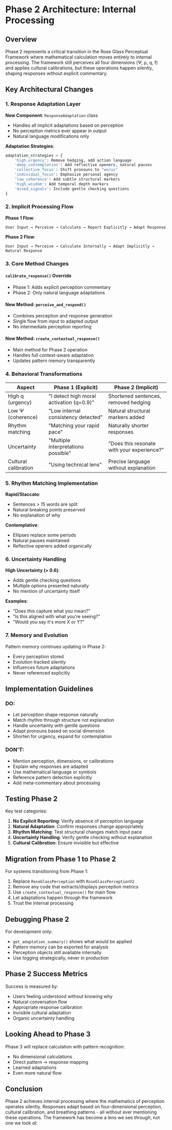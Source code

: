 # Phase 2 Architecture: Internal Processing

## Overview

Phase 2 represents a critical transition in the Rose Glass Perceptual Framework where mathematical calculation moves entirely to internal processing. The framework still perceives all four dimensions (Ψ, ρ, q, f) and applies cultural calibrations, but these operations happen silently, shaping responses without explicit commentary.

## Key Architectural Changes

### 1. Response Adaptation Layer

**New Component**: `ResponseAdaptation` class
- Handles all implicit adaptations based on perception
- No perception metrics ever appear in output
- Natural language modifications only

**Adaptation Strategies**:
```python
adaptation_strategies = {
    'high_urgency': Remove hedging, add action language
    'deep_contemplation': Add reflective openers, natural pauses  
    'collective_focus': Shift pronouns to "we/us"
    'individual_focus': Emphasize personal agency
    'low_coherence': Add subtle structural markers
    'high_wisdom': Add temporal depth markers
    'mixed_signals': Include gentle checking questions
}
```

### 2. Implicit Processing Flow

**Phase 1 Flow**:
```
User Input → Perceive → Calculate → Report Explicitly → Adapt Response
```

**Phase 2 Flow**:
```
User Input → Perceive → Calculate Internally → Adapt Implicitly → Natural Response
```

### 3. Core Method Changes

#### `calibrate_response()` Override
- Phase 1: Adds explicit perception commentary
- Phase 2: Only natural language adaptations

#### New Method: `perceive_and_respond()`
- Combines perception and response generation
- Single flow from input to adapted output
- No intermediate perception reporting

#### New Method: `create_contextual_response()`
- Main method for Phase 2 operation
- Handles full context-aware adaptation
- Updates pattern memory transparently

### 4. Behavioral Transformations

| Aspect | Phase 1 (Explicit) | Phase 2 (Implicit) |
|--------|-------------------|-------------------|
| High q (urgency) | "I detect high moral activation (q=0.9)" | Shortened sentences, removed hedging |
| Low Ψ (coherence) | "Low internal consistency detected" | Natural structural markers added |
| Rhythm matching | "Matching your rapid pace" | Naturally shorter responses |
| Uncertainty | "Multiple interpretations possible" | "Does this resonate with your experience?" |
| Cultural calibration | "Using technical lens" | Precise language without explanation |

### 5. Rhythm Matching Implementation

**Rapid/Staccato**:
- Sentences > 15 words are split
- Natural breaking points preserved
- No explanation of why

**Contemplative**:
- Ellipses replace some periods
- Natural pauses maintained
- Reflective openers added organically

### 6. Uncertainty Handling

**High Uncertainty (> 0.6)**:
- Adds gentle checking questions
- Multiple options presented naturally
- No mention of uncertainty itself

**Examples**:
- "Does this capture what you mean?"
- "Is this aligned with what you're seeing?"
- "Would you say it's more X or Y?"

### 7. Memory and Evolution

Pattern memory continues updating in Phase 2:
- Every perception stored
- Evolution tracked silently
- Influences future adaptations
- Never referenced explicitly

## Implementation Guidelines

### DO:
- Let perception shape response naturally
- Match rhythm through structure not explanation
- Handle uncertainty with gentle questions
- Adapt pronouns based on social dimension
- Shorten for urgency, expand for contemplation

### DON'T:
- Mention perception, dimensions, or calibrations
- Explain why responses are adapted
- Use mathematical language or symbols
- Reference pattern detection explicitly
- Add meta-commentary about processing

## Testing Phase 2

Key test categories:
1. **No Explicit Reporting**: Verify absence of perception language
2. **Natural Adaptation**: Confirm responses change appropriately
3. **Rhythm Matching**: Test structural changes match input pace
4. **Uncertainty Handling**: Verify gentle checking without explanation
5. **Cultural Calibration**: Ensure invisible but effective

## Migration from Phase 1 to Phase 2

For systems transitioning from Phase 1:

1. Replace `RoseGlassPerception` with `RoseGlassPerceptionV2`
2. Remove any code that extracts/displays perception metrics
3. Use `create_contextual_response()` for main flow
4. Let adaptations happen through the framework
5. Trust the internal processing

## Debugging Phase 2

For development only:
- `get_adaptation_summary()` shows what would be applied
- Pattern memory can be exported for analysis
- Perception objects still available internally
- Use logging strategically, never in production

## Phase 2 Success Metrics

Success is measured by:
- Users feeling understood without knowing why
- Natural conversation flow
- Appropriate response calibration
- Invisible cultural adaptation
- Organic uncertainty handling

## Looking Ahead to Phase 3

Phase 3 will replace calculation with pattern recognition:
- No dimensional calculations
- Direct pattern → response mapping
- Learned adaptations
- Even more natural flow

## Conclusion

Phase 2 achieves internal processing where the mathematics of perception operates silently. Responses adapt based on four-dimensional perception, cultural calibration, and breathing patterns - all without ever mentioning these operations. The framework has become a lens we see *through*, not one we look *at*.